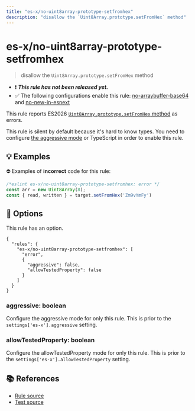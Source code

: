 ```yaml
---
title: "es-x/no-uint8array-prototype-setfromhex"
description: "disallow the `Uint8Array.prototype.setFromHex` method"
---
```


# es-x/no-uint8array-prototype-setfromhex
> disallow the `Uint8Array.prototype.setFromHex` method

- ❗ <badge text="This rule has not been released yet." vertical="middle" type="error"> ***This rule has not been released yet.*** </badge>
- ✅ The following configurations enable this rule: [no-arraybuffer-base64] and [no-new-in-esnext]

This rule reports ES2026 [`Uint8Array.prototype.setFromHex` method](https://github.com/tc39/proposal-arraybuffer-base64) as errors.

This rule is silent by default because it's hard to know types. You need to configure [the aggressive mode](../#the-aggressive-mode) or TypeScript in order to enable this rule.

## 💡 Examples

⛔ Examples of **incorrect** code for this rule:

<eslint-playground type="bad">

```js
/*eslint es-x/no-uint8array-prototype-setfromhex: error */
const arr = new Uint8Array(8);
const { read, written } = target.setFromHex('Zm9vYmFy')
```

</eslint-playground>

## 🔧 Options

This rule has an option.

```jsonc
{
  "rules": {
    "es-x/no-uint8array-prototype-setfromhex": [
      "error",
      {
        "aggressive": false,
        "allowTestedProperty": false
      }
    ]
  }
}
```

### aggressive: boolean

Configure the aggressive mode for only this rule.
This is prior to the `settings['es-x'].aggressive` setting.

### allowTestedProperty: boolean

Configure the allowTestedProperty mode for only this rule.
This is prior to the `settings['es-x'].allowTestedProperty` setting.

## 📚 References

- [Rule source](https://github.com/eslint-community/eslint-plugin-es-x/blob/master/lib/rules/no-uint8array-prototype-setfromhex.js)
- [Test source](https://github.com/eslint-community/eslint-plugin-es-x/blob/master/tests/lib/rules/no-uint8array-prototype-setfromhex.js)

[no-arraybuffer-base64]: ../configs/index.md#no-arraybuffer-base64
[no-new-in-esnext]: ../configs/index.md#no-new-in-esnext
